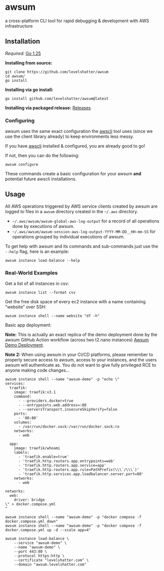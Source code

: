 # awsum

a cross-platform CLI tool for rapid debugging & development with AWS infrastructure

## Installation
*Required:* [Go 1.25](https://go.dev/dl)

**Installing from source:**
```shell
git clone https://github.com/levelshatter/awsum
cd awsum/
go install 
```

**Installing via go install:**

```shell
go install github.com/levelshatter/awsum@latest
```

**Installing via packaged release:**
[Releases](https://github.com/levelshatter/awsum/releases)

### Configuring

awsum uses the same exact configuration the [awscli](https://aws.amazon.com/cli/) tool uses (since we use the client library already) to keep environments less messy.

If you have [awscli](https://aws.amazon.com/cli/) installed & configured, you are already good to go!

If not, then you can do the following:

```shell
awsum configure
```

These commands create a basic configuration for your awsum **and** potential future awscli installations.

## Usage

All AWS operations triggered by AWS service clients created by awsum are logged to files in a `awsum` directory created in the `~/.aws` directory.

* `~/.aws/awsum/awsum-global-aws-log-output` for a record of all operations done by executions of awsum.
* `~/.aws/awsum/awsum-session-aws-log-output-YYYY-MM-DD__HH-mm-SS` for operations grouped by individual executions of awsum.

To get help with awsum and its commands and sub-commands just use the `--help` flag, here is an example:
```shell
awsum instance load-balance --help
```

### Real-World Examples

Get a list of all instances in csv:
```shell
awsum instance list --format csv
```

Get the free disk space of every ec2 instance with a name containing "website" over SSH:
```shell
awsum instance shell --name website "df -h"
```

Basic app deployment:

**Note:** This is actually an exact replica of the demo deployment done by the awsum GitHub Action workflow (across two t2.nano instances) [Awsum Demo Deployment](https://awsum.levelshatter.com/).

**Note 2:** When using awsum in your CI/CD platforms, please remember to properly secure access to awsum, access to your instances, and the users awsum will authenticate as. You do not want to give fully privileged RCE to anyone making code changes...

```shell
awsum instance shell --name "awsum-demo" -p "echo \"
services:
  traefik:
    image: traefik:v3.1
    command:
      - --providers.docker=true
      - --entrypoints.web.address=:80
      - --serversTransport.insecureSkipVerify=false
    ports:
      - '80:80'
    volumes:
      - /var/run/docker.sock:/var/run/docker.sock:ro
    networks:
      - web

  app:
    image: traefik/whoami
    labels:
      - 'traefik.enable=true'
      - 'traefik.http.routers.app.entrypoints=web'
      - 'traefik.http.routers.app.service=app'
      - 'traefik.http.routers.app.rule=PathPrefix(\\\`/\\\`)'
      - 'traefik.http.services.app.loadbalancer.server.port=80'
    networks:
      - web

networks:
  web:
    driver: bridge
\" > docker.compose.yml
"

awsum instance shell --name "awsum-demo" -p "docker compose -f docker.compose.yml down"
awsum instance shell --name "awsum-demo" -p "docker compose -f docker.compose.yml up -d --scale app=4"

awsum instance load-balance \
    --service "awsum-demo" \
    --name "awsum-demo" \
    --port 443:80 \
    --protocol https:http \
    --certificate "levelshatter.com" \
    --domain "awsum.levelshatter.com"
```
